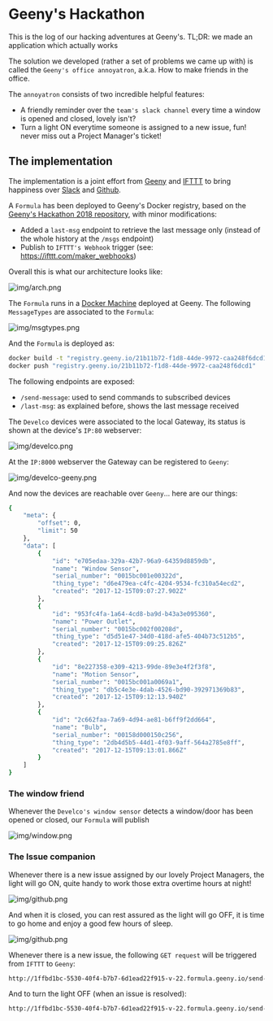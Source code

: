 # Geeny's Hackathon

This is the log of our hacking adventures at Geeny's.
TL;DR: we made an application which actually works

The solution we developed (rather a set of problems we came up with) is called the `Geeny's office annoyatron`, a.k.a. How to make friends in the office.

The `annoyatron` consists of two incredible helpful features:

* A friendly reminder over the `team's slack channel` every time a window is opened and closed, lovely isn't?
* Turn a light ON everytime someone is assigned to a new issue, fun! never miss out a Project Manager's ticket!


## The implementation

The implementation is a joint effort from [Geeny](https://www.geeny.io) and [IFTTT](https://www.ifttt.com) to bring happiness over [Slack](https://geenyhackathon.slack.com) and [Github](https://github.com/alignan).

A `Formula` has been deployed to Geeny's Docker registry, based on the [Geeny's Hackathon 2018 repository](https://github.com/geeny/Hackathon2018), with minor modifications:

* Added a `last-msg` endpoint to retrieve the last message only (instead of the whole history at the `/msgs` endpoint)
* Publish to `IFTTT's Webhook` trigger (see: https://ifttt.com/maker_webhooks) 

Overall this is what our architecture looks like:

![img/arch.png](img/arch.png)

The `Formula` runs in a [Docker Machine](https://www.docker.com) deployed at Geeny.  The following `MessageTypes` are associated to the `Formula`:

![img/msgtypes.png](img/msgtypes.png)

And the `Formula` is deployed as:

````bash
docker build -t "registry.geeny.io/21b11b72-f1d8-44de-9972-caa248f6dcd1" -f Dockerfile .
docker push "registry.geeny.io/21b11b72-f1d8-44de-9972-caa248f6dcd1"
````

The following endpoints are exposed:

* `/send-message`: used to send commands to subscribed devices
* `/last-msg`: as explained before, shows the last message received

The `Develco` devices were associated to the local Gateway, its status is shown at the device's `IP:80` webserver:

![img/develco.png](img/develco.png)

At the `IP:8000` webserver the Gateway can be registered to `Geeny`:

![img/develco-geeny.png](img/develco-geeny.png)

And now the devices are reachable over `Geeny`... here are our things:

````bash
{
    "meta": {
        "offset": 0,
        "limit": 50
    },
    "data": [
        {
            "id": "e705edaa-329a-42b7-96a9-64359d8859db",
            "name": "Window Sensor",
            "serial_number": "0015bc001e00322d",
            "thing_type": "d6e479ea-c4fc-4204-9534-fc310a54ecd2",
            "created": "2017-12-15T09:07:27.902Z"
        },
        {
            "id": "953fc4fa-1a64-4cd8-ba9d-b43a3e095360",
            "name": "Power Outlet",
            "serial_number": "0015bc002f00208d",
            "thing_type": "d5d51e47-34d0-418d-afe5-404b73c512b5",
            "created": "2017-12-15T09:09:25.826Z"
        },
        {
            "id": "8e227358-e309-4213-99de-89e3e4f2f3f8",
            "name": "Motion Sensor",
            "serial_number": "0015bc001a0069a1",
            "thing_type": "db5c4e3e-4dab-4526-bd90-392971369b83",
            "created": "2017-12-15T09:12:13.940Z"
        },
        {
            "id": "2c662faa-7a69-4d94-ae81-b6ff9f2dd664",
            "name": "Bulb",
            "serial_number": "00158d000150c256",
            "thing_type": "2db4d5b5-44d1-4f03-9aff-564a2785e8ff",
            "created": "2017-12-15T09:13:01.866Z"
        }
    ]
}
````

### The window friend

Whenever the `Develco's window sensor` detects a window/door has been opened or closed, our `Formula` will publish 

![img/window.png](img/window.png)


### The Issue companion

Whenever there is a new issue assigned by our lovely Project Managers, the light will go ON, quite handy to work those extra overtime hours at night!

![img/github.png](img/github_on.png)

And when it is closed, you can rest assured as the light will go OFF, it is time to go home and enjoy a good few hours of sleep.

![img/github.png](img/github_on.png)

Whenever there is a new issue, the following `GET request` will be triggered from `IFTTT` to `Geeny`:
````bash
http://1ffbd1bc-5530-40f4-b7b7-6d1ead22f915-v-22.formula.geeny.io/send-message?thing=bulb&cmd=cmd_on
````

And to turn the light OFF (when an issue is resolved):
````bash
http://1ffbd1bc-5530-40f4-b7b7-6d1ead22f915-v-22.formula.geeny.io/send-message?thing=bulb&cmd=cmd_on
````
